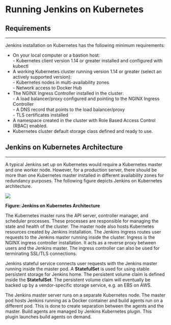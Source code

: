 # Running Jenkins on Kubernetes



## Requirements

***

Jenkins installation on Kubernetes has the following minimum requirements:

* On your local computer or a bastion host:\
  \- Kubernetes client version 1.14 or greater installed and configured with kubectl
* A working Kubernetes cluster running version 1.14 or greater (select an actively supported version):\
  \- Kubernetes nodes in multi-availability zones\
  \- Network access to Docker Hub
* The NGINX Ingress Controller installed in the cluster:\
  \- A load balancer/proxy configured and pointing to the NGINX Ingress Controller\
  \- A DNS record that points to the load balancer/proxy\
  \- TLS certificates installed
* A namespace created in the cluster with Role Based Access Control (RBAC) enabled.
* Kubernetes cluster default storage class defined and ready to use.

## Jenkins on Kubernetes Architecture

***

A typical Jenkins set up on Kubernetes would require a Kubernetes master and one worker node. However, for a production server, there should be more than one Kubernetes master installed in different availability zones for redundancy purposes. The following figure depicts Jenkins on Kubernetes architecture.

&#x20;

![](https://d36ai2hkxl16us.cloudfront.net/course-uploads/e0df7fbf-a057-42af-8a1f-590912be5460/i0nbut7yvel3-LFS267\_CourseGraphics\_V2.png)

**Figure: Jenkins on Kubernetes Architecture**

&#x20;

The Kubernetes master runs the API server, controller manager, and scheduler processes. These processes are responsible for managing the state and health of the cluster. The master node also hosts Kubernetes resources created by Jenkins installation. The Jenkins ingress routes user requests to the Jenkins master running inside the cluster. Ingress is the NGINX ingress controller installation. It acts as a reverse proxy between users and the Jenkins master. The ingress controller can also be used for terminating SSL/TLS connections.

Jenkins stateful service connects user requests with the Jenkins master running inside the master pod. A **StatefulSet** is used for using stable persistent storage for Jenkins home. The persistent volume claim is defined inside the **StatefulSet**. The persistent volume claim will eventually be backed up by a vendor-specific storage service, e.g. an EBS on AWS.

The Jenkins master server runs on a separate Kubernetes node. The master pod hosts Jenkins running as a Docker container and build agents run on a different pod. This is done to create separation between the agents and the master. Build agents are managed by Jenkins Kubernetes plugin. This plugin launches build agents on demand.
